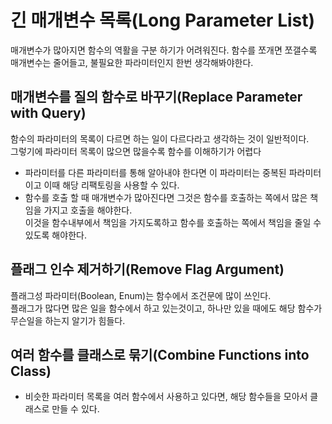 # 긴 매개변수 목록(Long Parameter List)
매개변수가 많아지면 함수의 역활을 구분 하기가 어려워진다.
함수를 쪼개면 쪼갤수록 매개변수는 줄어들고, 불필요한 파라미터인지 한번 생각해봐야한다.

## 매개변수를 질의 함수로 바꾸기(Replace Parameter with Query)
함수의 파라미터의 목록이 다르면 하는 일이 다르다라고 생각하는 것이 일반적이다.  
그렇기에 파라미터 목록이 많으면 많을수록 함수를 이해하기가 어렵다
- 파라미터를 다른 파라미터를 통해 알아내야 한다면 이 파라미터는 중복된 파라미터이고 이때 해당 리팩토링을 사용할 수 있다.
- 함수를 호출 할 때 매개변수가 많아진다면 그것은 함수를 호출하는 쪽에서 많은 책임을 가지고 호출을 해야한다.  
  이것을 함수내부에서 책임을 가지도록하고 함수를 호출하는 쪽에서 책임을 줄일 수 있도록 해야한다.

## 플래그 인수 제거하기(Remove Flag Argument)
플래그성 파라미터(Boolean, Enum)는 함수에서 조건문에 많이 쓰인다.  
플래그가 많다면 많은 일을 함수에서 하고 있는것이고, 하나만 있을 때에도 해당 함수가 무슨일을 하는지 알기가 힘들다.  

## 여러 함수를 클래스로 묶기(Combine Functions into Class)
- 비슷한 파라미터 목록을 여러 함수에서 사용하고 있다면, 해당 함수들을 모아서 클래스로 만들 수 있다.